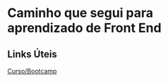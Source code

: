 # Caminho que segui para aprendizado de Front End

## Links Úteis
[Curso/Bootcamp](https://www.dio.me/catalog)
